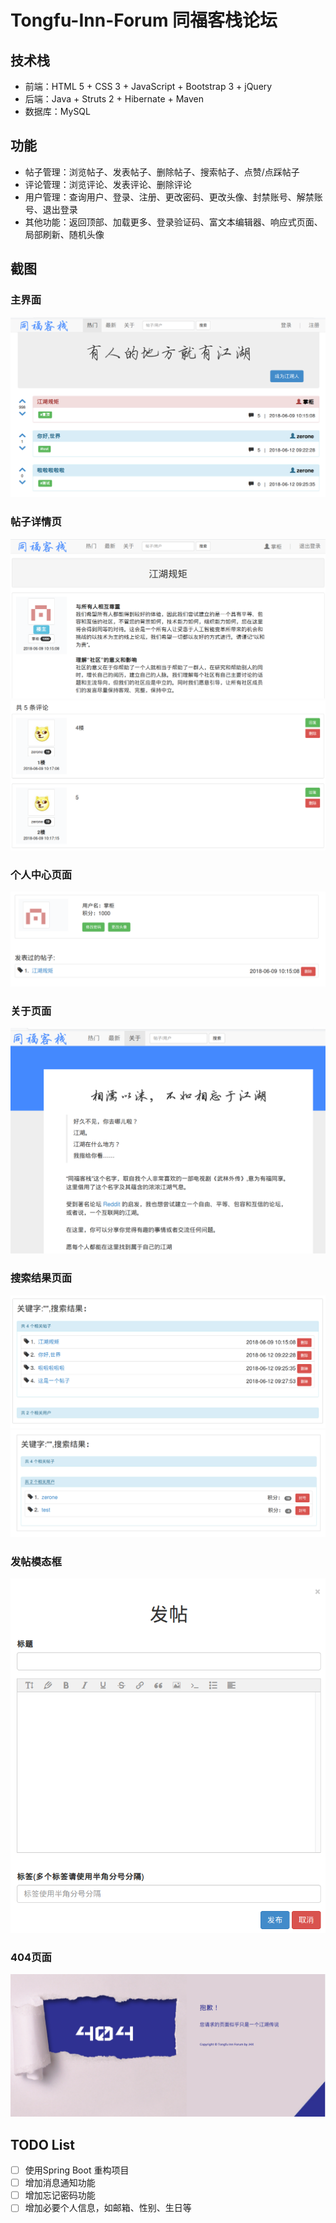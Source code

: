 # Tongfu-Inn-Forum 同福客栈论坛


## 技术栈

+ 前端：HTML 5 + CSS 3 + JavaScript + Bootstrap 3 + jQuery
+ 后端：Java + Struts 2 + Hibernate + Maven
+ 数据库：MySQL


## 功能

+ 帖子管理：浏览帖子、发表帖子、删除帖子、搜索帖子、点赞/点踩帖子
+ 评论管理：浏览评论、发表评论、删除评论
+ 用户管理：查询用户、登录、注册、更改密码、更改头像、封禁账号、解禁账号、退出登录
+ 其他功能：返回顶部、加载更多、登录验证码、富文本编辑器、响应式页面、局部刷新、随机头像


## 截图

### 主界面
![](./screenshots/1.png)

### 帖子详情页
![](./screenshots/2.png)
![](./screenshots/3.png)

### 个人中心页面
![](./screenshots/4.png)

### 关于页面
![](./screenshots/5.png)

### 搜索结果页面
![](./screenshots/6.png)
![](./screenshots/7.png)

### 发帖模态框
![](./screenshots/8.png)

### 404页面
![](./screenshots/9.png)


## TODO List

- [ ] 使用Spring Boot 重构项目
- [ ] 增加消息通知功能
- [ ] 增加忘记密码功能
- [ ] 增加必要个人信息，如邮箱、性别、生日等
